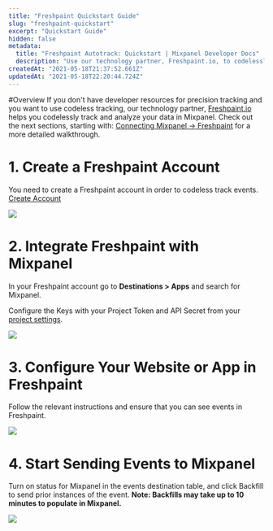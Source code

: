 ```yaml
---
title: "Freshpaint Quickstart Guide"
slug: "freshpaint-quickstart"
excerpt: "Quickstart Guide"
hidden: false
metadata: 
  title: "Freshpaint Autotrack: Quickstart | Mixpanel Developer Docs"
  description: "Use our technology partner, Freshpaint.io, to codelessly track and analyze your data. Read our docs to learn how to use Freshpaint and Mixpanel step by step."
createdAt: "2021-05-18T21:37:52.661Z"
updatedAt: "2021-05-18T22:20:44.724Z"
---
```

#Overview
If you don't have developer resources for precision tracking and you want to use codeless tracking, our technology partner, [Freshpaint.io](http://freshpaint.io/) helps you codelessly track and analyze your data in Mixpanel. Check out the next sections, starting with: [Connecting Mixpanel → Freshpaint](https://developer.mixpanel.com/docs/connecting-mixpanel-freshpaint) for a more detailed walkthrough.

# 1. Create a Freshpaint Account
You need to create a Freshpaint account in order to codeless track events. [Create Account](https://www.freshpaint.io/?utm_source=mixpanel_setup)

![](https://storage.googleapis.com/cdn-mxpnl-com/static/readme/freshpaint-one.svg)

# 2. Integrate Freshpaint with Mixpanel
In your Freshpaint account go to **Destinations > Apps** and search for Mixpanel.

Configure the Keys with your Project Token and API Secret from your [project settings](https://mixpanel.com/settings/project).

![](https://storage.googleapis.com/cdn-mxpnl-com/static/readme/freshpaint-two.svg)

# 3. Configure Your Website or App in Freshpaint
Follow the relevant instructions and ensure that you can see events in Freshpaint.

![](https://storage.googleapis.com/cdn-mxpnl-com/static/readme/freshpaint-three.svg)

# 4. Start Sending Events to Mixpanel
Turn on status for Mixpanel in the events destination table, and click Backfill to send prior instances of the event.
**Note: Backfills may take up to 10 minutes to populate in Mixpanel.**

![](https://storage.googleapis.com/cdn-mxpnl-com/static/readme/freshpaint-four.svg)